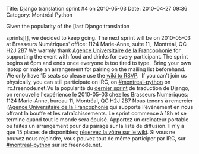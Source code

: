 Title: Django translation sprint #4 on 2010-05-03
Date: 2010-04-27 09:36
Category: Montréal Python

<!--:en-->Given the popularity of the [last Django translation
sprints][], we decided to keep going. The next sprint will be on
2010-05-03 at Brasseurs Numériques' office: 1124 Marie-Anne, suite 11, 
Montréal, QC H2J 2B7 We warmly thank [Agence Universitaire de la
Francophonie][] for supporting the event with food and drinks for every
participant. The sprint begins at 6pm and ends once everyone is too
tired to type.  Bring your own laptop or make an arrangement for pairing
on the mailing list beforehand.  We only have 15 seats so please use the
[wiki to RSVP][].  If you can't join us physically, you can still
participate on IRC, on [\#montreal-python][] on
irc.freenode.net.<!--:--><!--:fr-->Vu la popularité du [dernier
sprint][] de traduction de Django, on renouvelle l'expérience le
2010-05-03 chez les Brasseurs Numériques: 1124 Marie-Anne, bureau 11,
Montréal, QC H2J 2B7 Nous tenons à remercier l'[Agence Universitaire de
la Francophonie][] qui supporte l'événement en nous offrant la bouffe et
les rafraîchissements. Le sprint commence à 18h et se termine quand tout
le monde sera épuisé. Apportez un ordinateur portable ou faites un
arrangement pour du pairage sur la liste de diffusion. Il n'y a que 15
places de disponibles; [réservez la vôtre sur le wiki][wiki to RSVP]. Si
vous ne pouvez nous rejoindre, vous pouvez tout de même participer par
IRC, sur [\#montreal-python][] sur irc.freenode.net.<!--:-->

  [last Django translation sprints]: http://www.montrealpython.org/2010/03/django-translation-sprint-3-on-2010-03-31/
  [Agence Universitaire de la Francophonie]: http://www.auf.org/
  [wiki to RSVP]: http://wiki.montrealpython.org/index.php/Translation_of_Django_4
  [\#montreal-python]: irc://irc.freenode.net/montreal-python
  [dernier sprint]: http://www.montrealpython.org/fr/2010/03/django-translation-sprint-3-on-2010-03-31/
